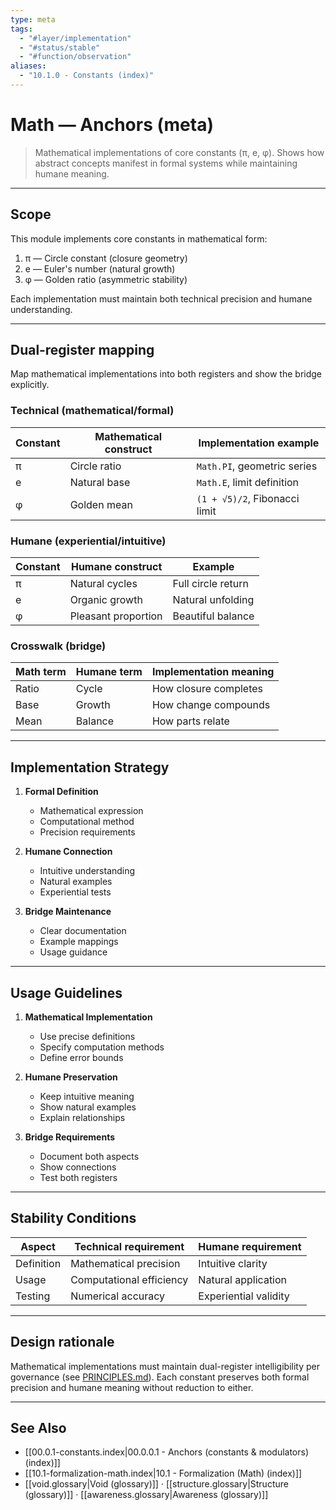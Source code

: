 ```yaml
---
type: meta
tags:
  - "#layer/implementation"
  - "#status/stable"
  - "#function/observation"
aliases:
  - "10.1.0 - Constants (index)"
---
```


# Math — Anchors (meta)

> Mathematical implementations of core constants (π, e, φ).
> Shows how abstract concepts manifest in formal systems while maintaining humane meaning.

---

## Scope

This module implements core constants in mathematical form:

1. π — Circle constant (closure geometry)
2. e — Euler's number (natural growth)
3. φ — Golden ratio (asymmetric stability)

Each implementation must maintain both technical precision and humane understanding.

---

## Dual‑register mapping

Map mathematical implementations into both registers and show the bridge explicitly.

### Technical (mathematical/formal)

| Constant | Mathematical construct | Implementation example |
|----------|----------------------|----------------------|
| π | Circle ratio | `Math.PI`, geometric series |
| e | Natural base | `Math.E`, limit definition |
| φ | Golden mean | `(1 + √5)/2`, Fibonacci limit |

### Humane (experiential/intuitive)

| Constant | Humane construct | Example |
|----------|-----------------|---------|
| π | Natural cycles | Full circle return |
| e | Organic growth | Natural unfolding |
| φ | Pleasant proportion | Beautiful balance |

### Crosswalk (bridge)

| Math term | Humane term | Implementation meaning |
|-----------|-------------|----------------------|
| Ratio | Cycle | How closure completes |
| Base | Growth | How change compounds |
| Mean | Balance | How parts relate |

---

## Implementation Strategy

1. **Formal Definition**
   - Mathematical expression
   - Computational method
   - Precision requirements

2. **Humane Connection**
   - Intuitive understanding
   - Natural examples
   - Experiential tests

3. **Bridge Maintenance**
   - Clear documentation
   - Example mappings
   - Usage guidance

---

## Usage Guidelines

1. **Mathematical Implementation**
   - Use precise definitions
   - Specify computation methods
   - Define error bounds

2. **Humane Preservation**
   - Keep intuitive meaning
   - Show natural examples
   - Explain relationships

3. **Bridge Requirements**
   - Document both aspects
   - Show connections
   - Test both registers

---

## Stability Conditions

| Aspect | Technical requirement | Humane requirement |
|--------|---------------------|-------------------|
| Definition | Mathematical precision | Intuitive clarity |
| Usage | Computational efficiency | Natural application |
| Testing | Numerical accuracy | Experiential validity |

---

## Design rationale

Mathematical implementations must maintain dual-register intelligibility per governance (see [PRINCIPLES.md](../../../../../PRINCIPLES.md)). Each constant preserves both formal precision and humane meaning without reduction to either.

---

## See Also

- [[00.0.1-constants.index\|00.0.0.1 - Anchors (constants & modulators) (index)]]
- [[10.1-formalization-math.index\|10.1 - Formalization (Math) (index)]]
- [[void.glossary\|Void (glossary)]] · [[structure.glossary\|Structure (glossary)]] · [[awareness.glossary\|Awareness (glossary)]]
